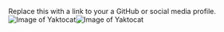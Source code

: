 Replace this with a link to your a GitHub or social media profile.![Image of Yaktocat](https://octodex.github.com/images/yaktocat.png)![Image of Yaktocat](https://octodex.github.com/images/yaktocat.png)
